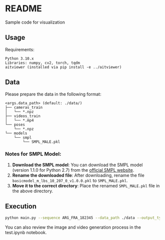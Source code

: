 # README
Sample code for visualization

## Usage

Requirements:
```
Python 3.10.x
Libraries: numpy, cv2, torch, tqdm
aitviewer (installed via pip install -e ../aitviewer)
```

## Data
Please prepare the data in the following format:

```
<args.data_path> (default: ./data/)
├── cameras_train
│   └── *.npz
├── videos_train
│   └── *.mp4
└── poses
    └── *.npz
└── models
    └── smpl
        └── SMPL_MALE.pkl
```

### Notes for SMPL Model:

1. **Download the SMPL model**: You can download the SMPL model (version 1.1.0 for Python 2.7) from the [official SMPL website](https://smpl.is.tue.mpg.de/).
2. **Rename the downloaded file**: After downloading, rename the file `basicmodel_m_lbs_10_207_0_v1.0.0.pkl` to `SMPL_MALE.pkl`.
3. **Move it to the correct directory**: Place the renamed `SMPL_MALE.pkl` file in the above directory.

## Execution
```bash
python main.py --sequence ARG_FRA_182345 --data_path ./data --output_type both
```

You can also review the image and video generation process in the test.ipynb notebook. 
